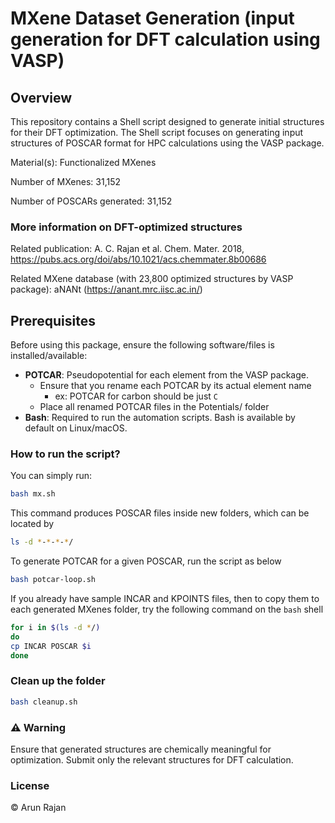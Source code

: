# **MXene Dataset Generation** (input generation for DFT calculation using VASP)

## Overview
This repository contains a Shell script designed to generate initial structures for their DFT optimization. The Shell script focuses on generating input structures of POSCAR format for HPC calculations using the VASP package.

Material(s): Functionalized MXenes

Number of MXenes: 31,152

Number of POSCARs generated: 31,152

### More information on DFT-optimized structures

Related publication: A. C. Rajan et al. Chem. Mater. 2018, https://pubs.acs.org/doi/abs/10.1021/acs.chemmater.8b00686 

Related MXene database (with 23,800 optimized structures by VASP package): aNANt (https://anant.mrc.iisc.ac.in/)

## Prerequisites
Before using this package, ensure the following software/files is installed/available:
- **POTCAR**: Pseudopotential for each element from the VASP package.
   - Ensure that you rename each POTCAR by its actual element name 
      - ex: POTCAR for carbon should be just `C`
   - Place all renamed POTCAR files in the Potentials/ folder
- **Bash**: Required to run the automation scripts. Bash is available by default on Linux/macOS. 

### How to run the script?
You can simply run:

```bash
bash mx.sh
```


This command produces POSCAR files inside new folders, which can be located by
```bash
ls -d *-*-*-*/
```

To generate POTCAR for a given POSCAR, run the script as below
```bash
bash potcar-loop.sh
```

If you already have sample INCAR and KPOINTS files, then to copy them to each generated MXenes folder, try the following command on the `bash` shell
```bash
for i in $(ls -d */)
do
cp INCAR POSCAR $i
done
```

### Clean up the folder
```bash
bash cleanup.sh
```

### ⚠️ Warning
Ensure that generated structures are chemically meaningful for optimization. Submit only the relevant structures for DFT calculation.

### License
&copy; Arun Rajan
